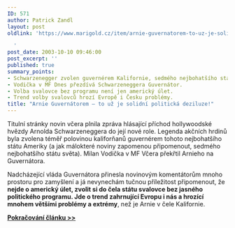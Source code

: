 ```yaml
---
ID: 571
author: Patrick Zandl
layout: post
oldlink: 'https://www.marigold.cz/item/arnie-guvernatorem-to-uz-je-solidni-politicka-deziluze

  '
post_date: 2003-10-10 09:46:00
post_excerpt: ''
published: true
summary_points:
- Schwarzenegger zvolen guvernérem Kalifornie, sedmého nejbohatšího státu světa.
- Vodička v MF Dnes přezdívá Schwarzeneggera Guvernátor.
- Volba svalovce bez programu není jen americký úlet.
- Trend volby svalovců hrozí Evropě i Česku problémy.
title: "Arnie Guvernátorem – to už je solidní politická deziluze!"
---
```


<p>
Titulní stránky novin včera plnila zpráva hlásající příchod hollywoodské hvězdy Arnolda Schwarzeneggera do její nové role. Legenda akčních hrdinů byla zvolena téměř polovinou kaliforňanů guvernérem tohoto nejbohatšího státu Ameriky (a jak málokteré noviny zapomenou připomenout, sedmého nejbohatšího státu světa). Milan Vodička v MF Včera překřtil Arnieho na Guvernátora.</p>

<p>
Nadcházející vláda Guvernátora přinesla novinovým komentátorům mnoho prostoru pro zamyšlení a já nevynechám tučnou příležitost připomenout, že <STRONG>nejde o americký úlet, zvolit si do čela státu svalovce bez jasného politického programu. Jde o trend zahrnující Evropu i nás a hrozící mnohem většími problémy a extrémy</STRONG>, než je Arnie v čele Kalifornie. </p>
<A href="/diskuse/guvernator031010.html">
<p>
<STRONG>Pokračování článku &gt;&gt;</STRONG></A></p>